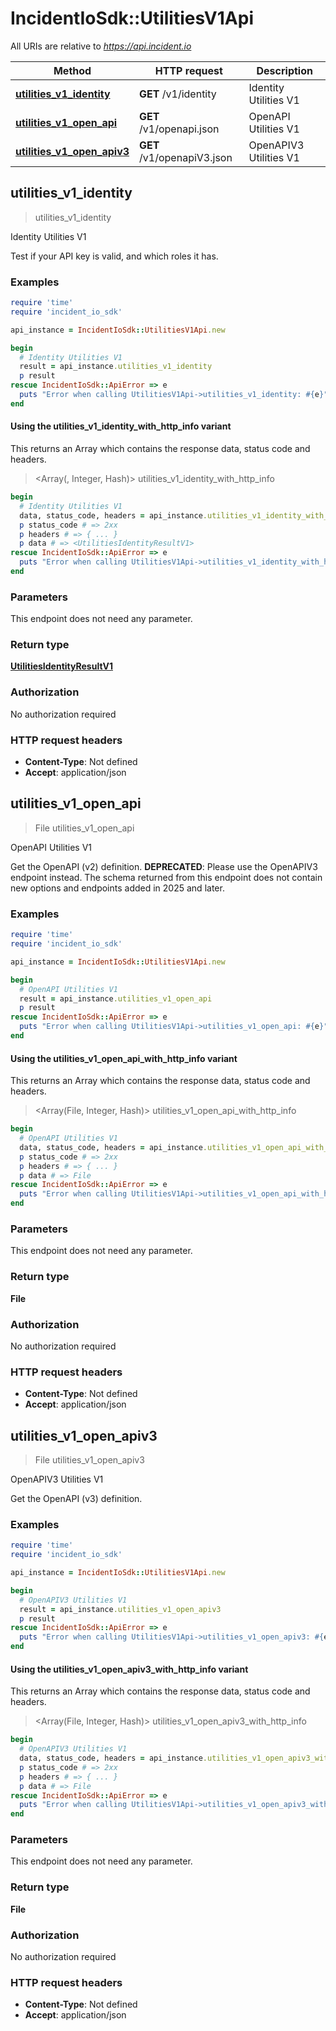 # IncidentIoSdk::UtilitiesV1Api

All URIs are relative to *https://api.incident.io*

| Method | HTTP request | Description |
| ------ | ------------ | ----------- |
| [**utilities_v1_identity**](UtilitiesV1Api.md#utilities_v1_identity) | **GET** /v1/identity | Identity Utilities V1 |
| [**utilities_v1_open_api**](UtilitiesV1Api.md#utilities_v1_open_api) | **GET** /v1/openapi.json | OpenAPI Utilities V1 |
| [**utilities_v1_open_apiv3**](UtilitiesV1Api.md#utilities_v1_open_apiv3) | **GET** /v1/openapiV3.json | OpenAPIV3 Utilities V1 |


## utilities_v1_identity

> <UtilitiesIdentityResultV1> utilities_v1_identity

Identity Utilities V1

Test if your API key is valid, and which roles it has.

### Examples

```ruby
require 'time'
require 'incident_io_sdk'

api_instance = IncidentIoSdk::UtilitiesV1Api.new

begin
  # Identity Utilities V1
  result = api_instance.utilities_v1_identity
  p result
rescue IncidentIoSdk::ApiError => e
  puts "Error when calling UtilitiesV1Api->utilities_v1_identity: #{e}"
end
```

#### Using the utilities_v1_identity_with_http_info variant

This returns an Array which contains the response data, status code and headers.

> <Array(<UtilitiesIdentityResultV1>, Integer, Hash)> utilities_v1_identity_with_http_info

```ruby
begin
  # Identity Utilities V1
  data, status_code, headers = api_instance.utilities_v1_identity_with_http_info
  p status_code # => 2xx
  p headers # => { ... }
  p data # => <UtilitiesIdentityResultV1>
rescue IncidentIoSdk::ApiError => e
  puts "Error when calling UtilitiesV1Api->utilities_v1_identity_with_http_info: #{e}"
end
```

### Parameters

This endpoint does not need any parameter.

### Return type

[**UtilitiesIdentityResultV1**](UtilitiesIdentityResultV1.md)

### Authorization

No authorization required

### HTTP request headers

- **Content-Type**: Not defined
- **Accept**: application/json


## utilities_v1_open_api

> File utilities_v1_open_api

OpenAPI Utilities V1

Get the OpenAPI (v2) definition.  **DEPRECATED**: Please use the OpenAPIV3 endpoint instead. The schema returned from this endpoint does not contain new options and endpoints added in 2025 and later.

### Examples

```ruby
require 'time'
require 'incident_io_sdk'

api_instance = IncidentIoSdk::UtilitiesV1Api.new

begin
  # OpenAPI Utilities V1
  result = api_instance.utilities_v1_open_api
  p result
rescue IncidentIoSdk::ApiError => e
  puts "Error when calling UtilitiesV1Api->utilities_v1_open_api: #{e}"
end
```

#### Using the utilities_v1_open_api_with_http_info variant

This returns an Array which contains the response data, status code and headers.

> <Array(File, Integer, Hash)> utilities_v1_open_api_with_http_info

```ruby
begin
  # OpenAPI Utilities V1
  data, status_code, headers = api_instance.utilities_v1_open_api_with_http_info
  p status_code # => 2xx
  p headers # => { ... }
  p data # => File
rescue IncidentIoSdk::ApiError => e
  puts "Error when calling UtilitiesV1Api->utilities_v1_open_api_with_http_info: #{e}"
end
```

### Parameters

This endpoint does not need any parameter.

### Return type

**File**

### Authorization

No authorization required

### HTTP request headers

- **Content-Type**: Not defined
- **Accept**: application/json


## utilities_v1_open_apiv3

> File utilities_v1_open_apiv3

OpenAPIV3 Utilities V1

Get the OpenAPI (v3) definition.

### Examples

```ruby
require 'time'
require 'incident_io_sdk'

api_instance = IncidentIoSdk::UtilitiesV1Api.new

begin
  # OpenAPIV3 Utilities V1
  result = api_instance.utilities_v1_open_apiv3
  p result
rescue IncidentIoSdk::ApiError => e
  puts "Error when calling UtilitiesV1Api->utilities_v1_open_apiv3: #{e}"
end
```

#### Using the utilities_v1_open_apiv3_with_http_info variant

This returns an Array which contains the response data, status code and headers.

> <Array(File, Integer, Hash)> utilities_v1_open_apiv3_with_http_info

```ruby
begin
  # OpenAPIV3 Utilities V1
  data, status_code, headers = api_instance.utilities_v1_open_apiv3_with_http_info
  p status_code # => 2xx
  p headers # => { ... }
  p data # => File
rescue IncidentIoSdk::ApiError => e
  puts "Error when calling UtilitiesV1Api->utilities_v1_open_apiv3_with_http_info: #{e}"
end
```

### Parameters

This endpoint does not need any parameter.

### Return type

**File**

### Authorization

No authorization required

### HTTP request headers

- **Content-Type**: Not defined
- **Accept**: application/json

